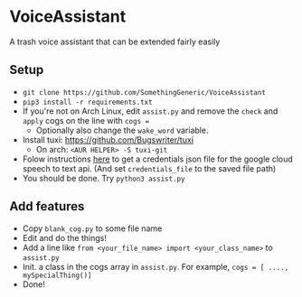 # VoiceAssistant
A trash voice assistant that can be extended fairly easily

## Setup
* `git clone https://github.com/SomethingGeneric/VoiceAssistant`
* `pip3 install -r requirements.txt`
* If you're not on Arch Linux, edit `assist.py` and remove the `check` and `apply` cogs on the line with `cogs =`
    * Optionally also change the `wake_word` variable.
* Install tuxi: https://github.com/Bugswriter/tuxi
    * On arch: `<AUR HELPER> -S tuxi-git`
* Folow instructions [here](https://github.com/Uberi/speech_recognition/blob/master/reference/library-reference.rst#recognizer_instancerecognize_google_cloudaudio_data-audiodata-credentials_json-unionstr-none--none-language-str--en-us-preferred_phrases-unioniterablestr-none--none-show_all-bool--false---unionstr-dictstr-any) to get a credentials json file for the google cloud speech to text api. (And set `credentials_file` to the saved file path)
* You should be done. Try `python3 assist.py`

## Add features
* Copy `blank_cog.py` to some file name
* Edit and do the things!
* Add a line like `from <your_file_name> import <your_class_name>` to `assist.py`
* Init. a class in the cogs array in `assist.py`. For example, `cogs = [ ...., mySpecialThing()]`
* Done!